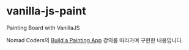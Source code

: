 # vanilla-js-paint
Painting Board with VanillaJS

Nomad Coders의 [Build a Painting App](https://nomadcoders.co/javascript-for-beginners-2) 강의를 따라가며 구현한 내용입니다.